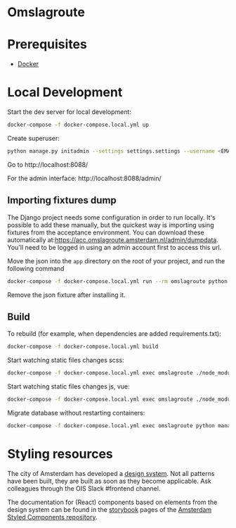 # Omslagroute

# Prerequisites

- [Docker](https://docs.docker.com/docker-for-mac/install/)

# Local Development

Start the dev server for local development:
```bash
docker-compose -f docker-compose.local.yml up
```

Create superuser:
```bash
python manage.py initadmin --settings settings.settings --username <EMAIL> --password <PASSWORD>
```

Go to http://localhost:8088/

For the admin interface:
http://localhost:8088/admin/

## Importing fixtures dump
The Django project needs some configuration in order to run locally. It's possible to add these manually, but the quickest way is importing using fixtures from the acceptance environment. You can download these automatically at:https://acc.omslagroute.amsterdam.nl/admin/dumpdata. You'll need to be logged in using an admin account first to access this url.

Move the json into the `app` directory on the root of your project, and run the following command

```bash
docker-compose -f docker-compose.local.yml run --rm omslagroute python manage.py loaddata <name of fixture>
```
Remove the json fixture after installing it.

## Build

To rebuild (for example, when dependencies are added requirements.txt):
```bash
docker-compose -f docker-compose.local.yml build
```

Start watching static files changes scss:

```bash
docker-compose -f docker-compose.local.yml exec omslagroute ./node_modules/.bin/node-sass -o ./assets/bundles/ static_src/sass --watch
```

Start watching static files changes js, vue:

```bash
docker-compose -f docker-compose.local.yml exec omslagroute ./node_modules/.bin/webpack --config webpack.config.js --watch
```

Migrate database without restarting containers:

```bash
docker-compose -f docker-compose.local.yml exec omslagroute python manage.py migrate
```

# Styling resources

The city of Amsterdam has developed a [design system](https://designsystem.amsterdam.nl/7awj1hc9f/p/39359e-design-system). Not all patterns have been built, they are built as soon as they become applicable. Ask colleagues through the OIS Slack #frontend channel.

The documentation for (React) components based on elements from the design system can be found in the [storybook](https://amsterdam.github.io/amsterdam-styled-components/?path=/story/experimental-atoms-accordion--single-accordion-with-paragraph) pages of the [Amsterdam Styled Components repository](https://github.com/Amsterdam/amsterdam-styled-components/tree/master/.storybook).

